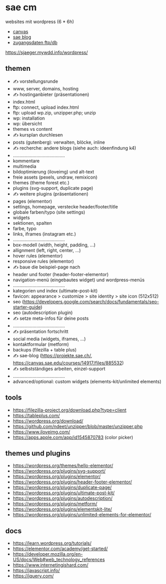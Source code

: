 # sae cm

websites mit wordpress (6 * 6h)

- [canvas](https://canvas.sae.edu/courses/14917)
- [sae blog](https://projekte.sae.ch)
- [zugangsdaten ftp/db](https://docs.google.com/spreadsheets/d/1AbsW0GSadwPqMTr3f30889b4nDQ3nE7zy9SqwPE9KSA/edit#gid=178496325)

https://sjaeger.mywdd.info/wordpress/

## themen

- ✍️ vorstellungsrunde
- www, server, domains, hosting
- ✍️ hostinganbieter (präsentationen)
- index.html
- ftp: connect, upload index.html
- ftp: upload wp.zip, unzipper.php; unzip
- wp: installation
- wp: übersicht
- themes vs content
- ✍️ kursplan durchlesen
- posts (gutenberg): verwalten, blöcke, inline
- ✍️ recherche: andere blogs (siehe auch: ideenfindung k4)
- ........................................
- kommentare
- multimedia
- bildoptimierung (iloveimg) und alt-text
- freie assets (pexels, undraw, remixicon)
- themes (theme forest etc.)
- plugins (svg-support, duplicate page)
- ✍️ weitere plugins (präsentationen)
- pages (elementor)
- settings, homepage, verstecke header/footer/title
- globale farben/typo (site settings)
- widgets
- sektionen, spalten
- farbe, typo
- links, iframes (instagram etc.)
- ........................................
- box-modell (width, height, padding, ...)
- allignment (left, right, center, ...)
- hover rules (elementor)
- responsive rules (elementor)
- ✍️ baue die beispiel-page nach
- header und footer (header-footer-elementor)
- navigation-menü (eingebautes widget) und wordpress-menüs
- ........................................
- kategorien und index (ultimate-post-kit)
- favicon: appearance > customize > site identity > site icon (512x512)
- seo (https://developers.google.com/search/docs/fundamentals/seo-starter-guide)
- seo (autodescription plugin)
- ✍️ setze meta-infos für deine posts
- ........................................
- ✍️ präsentation fortschritt
- social media (widgets, iframes, ...)
- kontaktformular (metform)
- backups (filezilla + table plus)
- ✍️
  sae-blog (https://projekte.sae.ch/, https://canvas.sae.edu/courses/14917/files/885532)
- ✍️ selbstständiges arbeiten, einzel-support
- ........................................
- advanced/optional: custom widgets (elements-kit/unlimited elements)

## tools

- https://filezilla-project.org/download.php?type=client
- https://tableplus.com/
- https://wordpress.org/download/
- https://github.com/ndeet/unzipper/blob/master/unzipper.php
- https://www.iloveimg.com/
- https://apps.apple.com/app/id1545870783 (color picker)

## themes und plugins

- https://wordpress.org/themes/hello-elementor/
- https://wordpress.org/plugins/svg-support/
- https://wordpress.org/plugins/elementor/
- https://wordpress.org/plugins/header-footer-elementor/
- https://wordpress.org/plugins/duplicate-page/
- https://wordpress.org/plugins/ultimate-post-kit/
- https://wordpress.org/plugins/autodescription/
- https://wordpress.org/plugins/metform/
- https://wordpress.org/plugins/elementskit-lite/
- https://wordpress.org/plugins/unlimited-elements-for-elementor/

## docs

- https://learn.wordpress.org/tutorials/
- https://elementor.com/academy/get-started/
- https://developer.mozilla.org/en-US/docs/Web#web_technology_references
- https://www.internetingishard.com/
- https://javascript.info/
- https://jquery.com/

